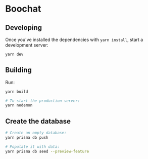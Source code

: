 # Boochat

## Developing

Once you've installed the dependencies with `yarn install`, start a development server:

```bash
yarn dev
```

## Building

Run:

```bash
yarn build

# To start the production server:
yarn nodemon
```

## Create the database

```bash
# Create an empty database:
yarn prisma db push

# Populate it with data:
yarn prisma db seed --preview-feature
```

